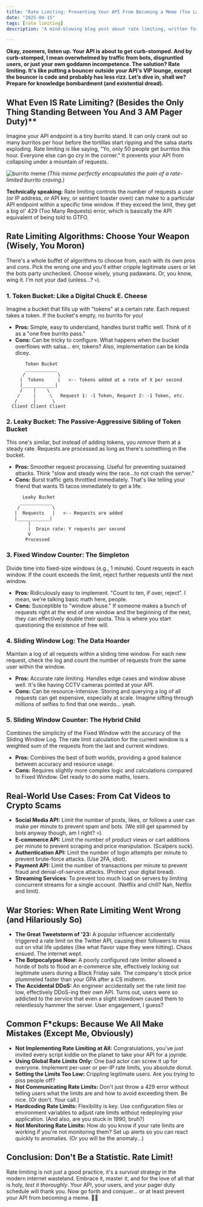 ```yaml
---
title: "Rate Limiting: Preventing Your API From Becoming a Meme (Too Late?)"
date: "2025-04-15"
tags: [rate limiting]
description: "A mind-blowing blog post about rate limiting, written for chaotic Gen Z engineers. Because apparently, DDoS-ing yourself is now a career move."

---
```


**Okay, zoomers, listen up. Your API is about to get curb-stomped. And by curb-stomped, I mean overwhelmed by traffic from bots, disgruntled users, or just your own goddamn incompetence. The solution? Rate limiting. It's like putting a bouncer outside your API's VIP lounge, except the bouncer is code and probably has less rizz. Let’s dive in, shall we? Prepare for knowledge bombardment (and existential dread).**

## What Even IS Rate Limiting? (Besides the Only Thing Standing Between You And 3 AM Pager Duty)**

Imagine your API endpoint is a tiny burrito stand. It can only crank out so many burritos per hour before the tortillas start ripping and the salsa starts exploding. Rate limiting is like saying, "Yo, only 50 people get burritos this hour. Everyone else can go cry in the corner." It prevents your API from collapsing under a mountain of requests.

![burrito meme](https://i.kym-cdn.com/photos/images/original/001/227/559/f8c.jpg)
*(This meme perfectly encapsulates the pain of a rate-limited burrito craving.)*

**Technically speaking:** Rate limiting controls the number of requests a user (or IP address, or API key, or sentient toaster oven) can make to a particular API endpoint within a specific time window. If they exceed the limit, they get a big ol' 429 (Too Many Requests) error, which is basically the API equivalent of being told to GTFO.

## Rate Limiting Algorithms: Choose Your Weapon (Wisely, You Moron)

There's a whole buffet of algorithms to choose from, each with its own pros and cons. Pick the wrong one and you'll either cripple legitimate users or let the bots party unchecked. Choose wisely, young padawans. Or, you know, wing it. I'm not your dad (unless...? 💀).

### 1. Token Bucket: Like a Digital Chuck E. Cheese

Imagine a bucket that fills up with "tokens" at a certain rate. Each request takes a token. If the bucket's empty, no burrito for you!

*   **Pros:** Simple, easy to understand, handles burst traffic well. Think of it as a "one free burrito pass."
*   **Cons:** Can be tricky to configure. What happens when the bucket overflows with salsa... err, tokens? Also, implementation can be kinda dicey.

```ascii
       Token Bucket
       ____________
      /            \
     |  Tokens     |   <-- Tokens added at a rate of X per second
     |____________|
     /    |    \
    /     |     \   Request 1: -1 Token, Request 2: -1 Token, etc.
   /      |      \
  Client Client Client
```

### 2. Leaky Bucket: The Passive-Aggressive Sibling of Token Bucket

This one's similar, but instead of adding tokens, you *remove* them at a steady rate. Requests are processed as long as there's something in the bucket.

*   **Pros:** Smoother request processing. Useful for preventing sustained attacks. Think "slow and steady wins the race...to not crash the server."
*   **Cons:** Burst traffic gets throttled immediately. That's like telling your friend that wants 15 tacos immediately to get a life.

```ascii
      Leaky Bucket
     ____________
    /            \
   |  Requests   |   <-- Requests are added
   |____________|
        |
        |  Drain rate: Y requests per second
        V
       Processed
```

### 3. Fixed Window Counter: The Simpleton

Divide time into fixed-size windows (e.g., 1 minute). Count requests in each window. If the count exceeds the limit, reject further requests until the next window.

*   **Pros:** Ridiculously easy to implement. "Count to ten, if over, reject". I mean, we're talking basic math here, people.
*   **Cons:** Susceptible to "window abuse." If someone makes a bunch of requests right at the end of one window and the beginning of the next, they can effectively double their quota. This is where you start questioning the existence of free will.

### 4. Sliding Window Log: The Data Hoarder

Maintain a log of all requests within a sliding time window. For each new request, check the log and count the number of requests from the same user within the window.

*   **Pros:** Accurate rate limiting. Handles edge cases and window abuse well. It's like having CCTV cameras pointed at your API.
*   **Cons:** Can be resource-intensive. Storing and querying a log of all requests can get expensive, especially at scale. Imagine sifting through millions of selfies to find that one weirdo... yeah.

### 5. Sliding Window Counter: The Hybrid Child

Combines the simplicity of the Fixed Window with the accuracy of the Sliding Window Log. The rate limit calculation for the current window is a weighted sum of the requests from the last and current windows.

*   **Pros:** Combines the best of both worlds, providing a good balance between accuracy and resource usage.
*   **Cons:** Requires slightly more complex logic and calculations compared to Fixed Window. Get ready to do some maths, losers.

## Real-World Use Cases: From Cat Videos to Crypto Scams

*   **Social Media API:** Limit the number of posts, likes, or follows a user can make per minute to prevent spam and bots. (We still get spammed by bots anyway though, am I right? 💀).
*   **E-commerce API:** Limit the number of product views or cart additions per minute to prevent scraping and price manipulation. (Scalpers suck).
*   **Authentication API:** Limit the number of login attempts per minute to prevent brute-force attacks. (Use 2FA, idiot).
*   **Payment API:** Limit the number of transactions per minute to prevent fraud and denial-of-service attacks. (Protect your digital bread).
*   **Streaming Services**: To prevent too much load on servers by limiting concurrent streams for a single account. (Netflix and chill? Nah, Netflix and limit).

## War Stories: When Rate Limiting Went Wrong (and Hilariously So)

*   **The Great Tweetstorm of '23:** A popular influencer accidentally triggered a rate limit on the Twitter API, causing their followers to miss out on vital life updates (like what flavor vape they were hitting). Chaos ensued. The internet wept.
*   **The Botpocalypse Now:** A poorly configured rate limiter allowed a horde of bots to flood an e-commerce site, effectively locking out legitimate users during a Black Friday sale. The company's stock price plummeted faster than your GPA after a CS midterm.
*   **The Accidental DDoS:** An engineer accidentally set the rate limit *too* low, effectively DDoS-ing their own API. Turns out, users were so addicted to the service that even a slight slowdown caused them to relentlessly hammer the server. User engagement, I guess?

## Common F\*ckups: Because We All Make Mistakes (Except Me, Obviously)

*   **Not Implementing Rate Limiting at All:** Congratulations, you've just invited every script kiddie on the planet to take your API for a joyride.
*   **Using Global Rate Limits Only:** One bad actor can screw it up for everyone. Implement per-user or per-IP rate limits, you absolute donut.
*   **Setting the Limits Too Low:** Crippling legitimate users. Are you *trying* to piss people off?
*   **Not Communicating Rate Limits:** Don't just throw a 429 error without telling users what the limits are and how to avoid exceeding them. Be nice. (Or don't. Your call.)
*   **Hardcoding Rate Limits:** Flexibility is key. Use configuration files or environment variables to adjust rate limits without redeploying your application. (And also, are you stuck in 1990, bruh?)
*   **Not Monitoring Rate Limits:** How do you know if your rate limits are working if you're not monitoring them? Set up alerts so you can react quickly to anomalies. (Or you will be the anomaly...)

## Conclusion: Don't Be a Statistic. Rate Limit!

Rate limiting is not just a good practice, it's a *survival* strategy in the modern internet wasteland. Embrace it, master it, and for the love of all that is holy, *test it thoroughly*. Your API, your users, and your pager duty schedule will thank you. Now go forth and conquer... or at least prevent your API from becoming a meme. 🙏💀
